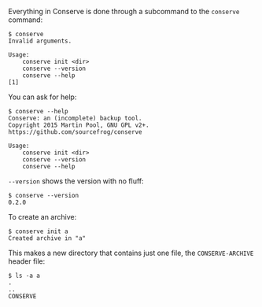 Everything in Conserve is done through a subcommand to the `conserve` command:

    $ conserve
    Invalid arguments.
    
    Usage:
        conserve init <dir>
        conserve --version
        conserve --help
    [1]

You can ask for help:

    $ conserve --help
    Conserve: an (incomplete) backup tool.
    Copyright 2015 Martin Pool, GNU GPL v2+.
    https://github.com/sourcefrog/conserve
    
    Usage:
        conserve init <dir>
        conserve --version
        conserve --help

`--version` shows the version with no fluff:

    $ conserve --version
    0.2.0

To create an archive:

    $ conserve init a
    Created archive in "a"

This makes a new directory that contains just one file, the `CONSERVE-ARCHIVE`
header file:

    $ ls -a a
    .
    ..
    CONSERVE
